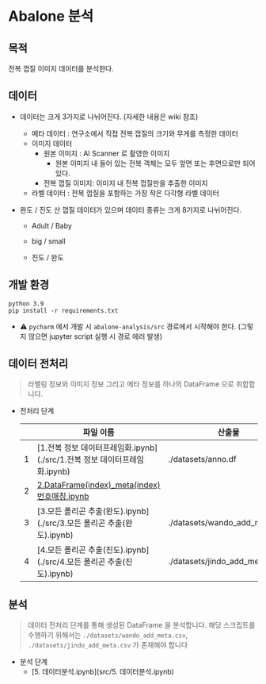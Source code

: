 # Abalone  분석 

## 목적 

전복 껍질 이미지 데이터를 분석한다.

## 데이터 

- 데이터는 크게 3가지로 나뉘어진다. (자세한 내용은 wiki 참조)

  - 메타 데이터 : 연구소에서 직접 전복 껍질의 크기와 무게를 측정한 데이터
  - 이미지 데이터
    - 원본 이미지 : AI Scanner 로 촬영한 이미지
      - 원본 이미지 내 들어 있는 전복 객체는 모두 앞면 또는 후면으로만 되어 있다.
    - 전복 껍질 이미지: 이미지 내 전복 껍질만을 추출한 이미지
  - 라벨 데이터 : 전복 껍질을 포함하는 가장 작은 다각형 라벨 데이터

- 완도 / 진도 산 껍질 데이터가 있으며 데이터 종류는 크게 8가지로 나뉘어진다.

  - Adult / Baby 

  - big / small 

  - 진도 / 완도

    

## 개발 환경

```shell
python 3.9
pip install -r requirements.txt
```

- ⚠️ `pycharm` 에서 개발 시 `abalone-analysis/src` 경로에서 시작해야 한다. (그렇지 않으면 jupyter script 실행 시 경로 에러 발생)



## 데이터 전처리

> 라벨링 정보와 이미지 정보 그리고 메타 정보를 하나의 DataFrame 으로 취합합니다. 

- 전처리 단계 

  |      | 파일 이름                                                    | 산출물                        |
  | ---- | ------------------------------------------------------------ | ----------------------------- |
  | 1    | [1.전복 정보 데이터프레임화.ipynb](./src/1.전복 정보 데이터프레임화.ipynb) | ./datasets/anno.df            |
  | 2    | [2.DataFrame(index)_meta(index)번호매칭.ipynb](./src/2.DataFrame(index)_meta(index)번호매칭.ipynb) |                               |
  | 3    | [3.모든 폴리곤 추출(완도).ipynb](./src/3.모든 폴리곤 추출(완도).ipynb) | ./datasets/wando_add_meta.csv |
  | 4    | [4.모든 폴리곤 추출(진도).ipynb](./src/4.모든 폴리곤 추출(진도).ipynb) | ./datasets/jindo_add_meta.csv |

## 분석

> 데이터 전처리 단계를 통해 생성된 DataFrame 을 분석합니다.
> 해당 스크립트를 수행하기 위해서는 `./datasets/wando_add_meta.csv`, `./datasets/jindo_add_meta.csv` 가 존재해야 합니다

- 분석 단계
  - [5. 데이터분석.ipynb](src/5. 데이터분석.ipynb) 